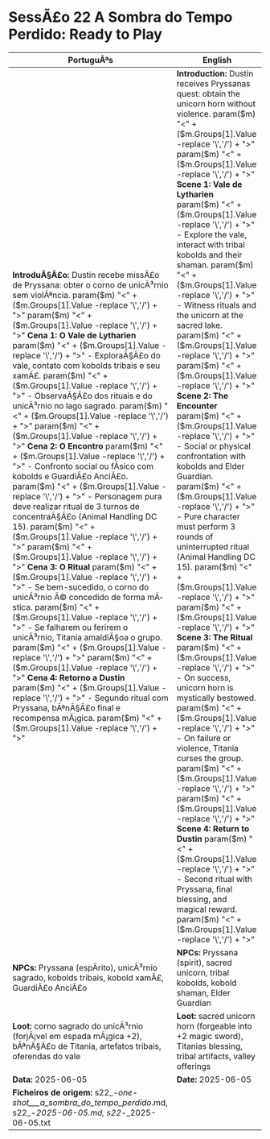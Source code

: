﻿# SessÃ£o 22  A Sombra do Tempo Perdido: Ready to Play

| PortuguÃªs | English |
|-----------|---------|
| **IntroduÃ§Ã£o:** Dustin recebe missÃ£o de Pryssana: obter o corno de unicÃ³rnio sem violÃªncia. param($m) "<" + ($m.Groups[1].Value -replace '\\','/') + ">"  param($m) "<" + ($m.Groups[1].Value -replace '\\','/') + ">" **Cena 1: O Vale de Lytharien** param($m) "<" + ($m.Groups[1].Value -replace '\\','/') + ">" - ExploraÃ§Ã£o do vale, contato com kobolds tribais e seu xamÃ£. param($m) "<" + ($m.Groups[1].Value -replace '\\','/') + ">" - ObservaÃ§Ã£o dos rituais e do unicÃ³rnio no lago sagrado. param($m) "<" + ($m.Groups[1].Value -replace '\\','/') + ">"  param($m) "<" + ($m.Groups[1].Value -replace '\\','/') + ">" **Cena 2: O Encontro** param($m) "<" + ($m.Groups[1].Value -replace '\\','/') + ">" - Confronto social ou fÃ­sico com kobolds e GuardiÃ£o AnciÃ£o. param($m) "<" + ($m.Groups[1].Value -replace '\\','/') + ">" - Personagem pura deve realizar ritual de 3 turnos de concentraÃ§Ã£o (Animal Handling DC 15). param($m) "<" + ($m.Groups[1].Value -replace '\\','/') + ">"  param($m) "<" + ($m.Groups[1].Value -replace '\\','/') + ">" **Cena 3: O Ritual** param($m) "<" + ($m.Groups[1].Value -replace '\\','/') + ">" - Se bem-sucedido, o corno do unicÃ³rnio Ã© concedido de forma mÃ­stica. param($m) "<" + ($m.Groups[1].Value -replace '\\','/') + ">" - Se falharem ou ferirem o unicÃ³rnio, Titania amaldiÃ§oa o grupo. param($m) "<" + ($m.Groups[1].Value -replace '\\','/') + ">"  param($m) "<" + ($m.Groups[1].Value -replace '\\','/') + ">" **Cena 4: Retorno a Dustin** param($m) "<" + ($m.Groups[1].Value -replace '\\','/') + ">" - Segundo ritual com Pryssana, bÃªnÃ§Ã£o final e recompensa mÃ¡gica. param($m) "<" + ($m.Groups[1].Value -replace '\\','/') + ">"  | **Introduction:** Dustin receives Pryssanas quest: obtain the unicorn horn without violence. param($m) "<" + ($m.Groups[1].Value -replace '\\','/') + ">"  param($m) "<" + ($m.Groups[1].Value -replace '\\','/') + ">" **Scene 1: Vale de Lytharien** param($m) "<" + ($m.Groups[1].Value -replace '\\','/') + ">" - Explore the vale, interact with tribal kobolds and their shaman. param($m) "<" + ($m.Groups[1].Value -replace '\\','/') + ">" - Witness rituals and the unicorn at the sacred lake. param($m) "<" + ($m.Groups[1].Value -replace '\\','/') + ">"  param($m) "<" + ($m.Groups[1].Value -replace '\\','/') + ">" **Scene 2: The Encounter** param($m) "<" + ($m.Groups[1].Value -replace '\\','/') + ">" - Social or physical confrontation with kobolds and Elder Guardian. param($m) "<" + ($m.Groups[1].Value -replace '\\','/') + ">" - Pure character must perform 3 rounds of uninterrupted ritual (Animal Handling DC 15). param($m) "<" + ($m.Groups[1].Value -replace '\\','/') + ">"  param($m) "<" + ($m.Groups[1].Value -replace '\\','/') + ">" **Scene 3: The Ritual** param($m) "<" + ($m.Groups[1].Value -replace '\\','/') + ">" - On success, unicorn horn is mystically bestowed. param($m) "<" + ($m.Groups[1].Value -replace '\\','/') + ">" - On failure or violence, Titania curses the group. param($m) "<" + ($m.Groups[1].Value -replace '\\','/') + ">"  param($m) "<" + ($m.Groups[1].Value -replace '\\','/') + ">" **Scene 4: Return to Dustin** param($m) "<" + ($m.Groups[1].Value -replace '\\','/') + ">" - Second ritual with Pryssana, final blessing, and magical reward. param($m) "<" + ($m.Groups[1].Value -replace '\\','/') + ">"  |
| **NPCs:** Pryssana (espÃ­rito), unicÃ³rnio sagrado, kobolds tribais, kobold xamÃ£, GuardiÃ£o AnciÃ£o | **NPCs:** Pryssana (spirit), sacred unicorn, tribal kobolds, kobold shaman, Elder Guardian |
| **Loot:** corno sagrado do unicÃ³rnio (forjÃ¡vel em espada mÃ¡gica +2), bÃªnÃ§Ã£o de Titania, artefatos tribais, oferendas do vale | **Loot:** sacred unicorn horn (forgeable into +2 magic sword), Titanias blessing, tribal artifacts, valley offerings |
| **Data:** 2025-06-05 | **Date:** 2025-06-05 |
| **Ficheiros de origem:** s22_-_one-shot___a_sombra_do_tempo_perdido_.md, s22_-_2025-06-05.md, s22_-_2025-06-05.txt |

























